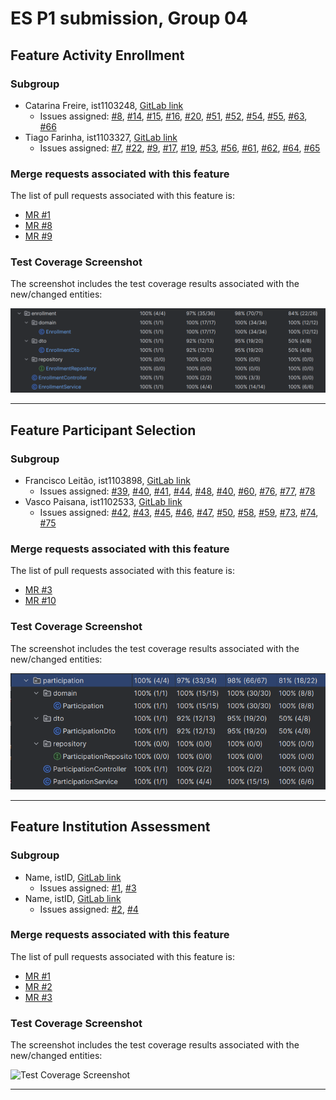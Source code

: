 # ES P1 submission, Group 04

## Feature Activity Enrollment

### Subgroup
- Catarina Freire, ist1103248, [GitLab link](https://gitlab.rnl.tecnico.ulisboa.pt/ist1103248)
    + Issues assigned: [#8](https://gitlab.rnl.tecnico.ulisboa.pt/es/es24-04/-/issues/8), [#14](https://gitlab.rnl.tecnico.ulisboa.pt/es/es24-04/-/issues/14), [#15](https://gitlab.rnl.tecnico.ulisboa.pt/es/es24-04/-/issues/15), [#16](https://gitlab.rnl.tecnico.ulisboa.pt/es/es24-04/-/issues/16), [#20](https://gitlab.rnl.tecnico.ulisboa.pt/es/es24-04/-/issues/20), [#51](https://gitlab.rnl.tecnico.ulisboa.pt/es/es24-04/-/issues/51), [#52](https://gitlab.rnl.tecnico.ulisboa.pt/es/es24-04/-/issues/52), [#54](https://gitlab.rnl.tecnico.ulisboa.pt/es/es24-04/-/issues/54), [#55](https://gitlab.rnl.tecnico.ulisboa.pt/es/es24-04/-/issues/55), [#63](https://gitlab.rnl.tecnico.ulisboa.pt/es/es24-04/-/issues/63), [#66](https://gitlab.rnl.tecnico.ulisboa.pt/es/es24-04/-/issues/66)
- Tiago Farinha, ist1103327, [GitLab link](https://gitlab.rnl.tecnico.ulisboa.pt/ist1103327)
    + Issues assigned: [#7](https://gitlab.rnl.tecnico.ulisboa.pt/es/es24-04/-/issues/7), [#22](https://gitlab.rnl.tecnico.ulisboa.pt/es/es24-04/-/issues/22), [#9](https://gitlab.rnl.tecnico.ulisboa.pt/es/es24-04/-/issues/9), [#17](https://gitlab.rnl.tecnico.ulisboa.pt/es/es24-04/-/issues/17), [#19](https://gitlab.rnl.tecnico.ulisboa.pt/es/es24-04/-/issues/19), [#53](https://gitlab.rnl.tecnico.ulisboa.pt/es/es24-04/-/issues/53), [#56](https://gitlab.rnl.tecnico.ulisboa.pt/es/es24-04/-/issues/56), [#61](https://gitlab.rnl.tecnico.ulisboa.pt/es/es24-04/-/issues/61), [#62](https://gitlab.rnl.tecnico.ulisboa.pt/es/es24-04/-/issues/62), [#64](https://gitlab.rnl.tecnico.ulisboa.pt/es/es24-04/-/issues/64), [#65](https://gitlab.rnl.tecnico.ulisboa.pt/es/es24-04/-/issues/65)

### Merge requests associated with this feature

The list of pull requests associated with this feature is:

- [MR #1](https://gitlab.rnl.tecnico.ulisboa.pt/es/es24-04/-/merge_requests/1)
- [MR #8](https://gitlab.rnl.tecnico.ulisboa.pt/es/es24-04/-/merge_requests/8)
- [MR #9](https://gitlab.rnl.tecnico.ulisboa.pt/es/es24-04/-/merge_requests/9)


### Test Coverage Screenshot

The screenshot includes the test coverage results associated with the new/changed entities:

![Test Coverage Screenshot](markdown/TestCoverageSubgroup1.png)

---

## Feature Participant Selection

### Subgroup
- Francisco Leitão, ist1103898, [GitLab link](https://gitlab.rnl.tecnico.ulisboa.pt/ist1103898)
    + Issues assigned: [#39](https://gitlab.rnl.tecnico.ulisboa.pt/es/es24-04/-/issues/39), [#40](https://gitlab.rnl.tecnico.ulisboa.pt/es/es24-04/-/issues/40), [#41](https://gitlab.rnl.tecnico.ulisboa.pt/es/es24-04/-/issues/41), [#44](https://gitlab.rnl.tecnico.ulisboa.pt/es/es24-04/-/issues/44), [#48](https://gitlab.rnl.tecnico.ulisboa.pt/es/es24-04/-/issues/57), [#40](https://gitlab.rnl.tecnico.ulisboa.pt/es/es24-04/-/issues/57), [#60](https://gitlab.rnl.tecnico.ulisboa.pt/es/es24-04/-/issues/60), [#76](https://gitlab.rnl.tecnico.ulisboa.pt/es/es24-04/-/issues/76), [#77](https://gitlab.rnl.tecnico.ulisboa.pt/es/es24-04/-/issues/77), [#78](https://gitlab.rnl.tecnico.ulisboa.pt/es/es24-04/-/issues/78)
- Vasco Paisana, ist1102533, [GitLab link](https://gitlab.rnl.tecnico.ulisboa.pt/ist1102533)
    + Issues assigned: [#42](https://gitlab.rnl.tecnico.ulisboa.pt/es/es24-04/-/issues/42), [#43](https://gitlab.rnl.tecnico.ulisboa.pt/es/es24-04/-/issues/43), [#45](https://gitlab.rnl.tecnico.ulisboa.pt/es/es24-04/-/issues/45), [#46](https://gitlab.rnl.tecnico.ulisboa.pt/es/es24-04/-/issues/46), [#47](https://gitlab.rnl.tecnico.ulisboa.pt/es/es24-04/-/issues/49), [#50](https://gitlab.rnl.tecnico.ulisboa.pt/es/es24-04/-/issues/50), [#58](https://gitlab.rnl.tecnico.ulisboa.pt/es/es24-04/-/issues/58), [#59](https://gitlab.rnl.tecnico.ulisboa.pt/es/es24-04/-/issues/59), [#73](https://gitlab.rnl.tecnico.ulisboa.pt/es/es24-04/-/issues/73), [#74](https://gitlab.rnl.tecnico.ulisboa.pt/es/es24-04/-/issues/74), [#75](https://gitlab.rnl.tecnico.ulisboa.pt/es/es24-04/-/issues/75) 

### Merge requests associated with this feature

The list of pull requests associated with this feature is:

- [MR #3](https://gitlab.rnl.tecnico.ulisboa.pt/es/es24-04/-/merge_requests/3)
- [MR #10](https://gitlab.rnl.tecnico.ulisboa.pt/es/es24-04/-/merge_requests/10)

### Test Coverage Screenshot

The screenshot includes the test coverage results associated with the new/changed entities:

![Test Coverage Screenshot](markdown/TestCoverageSubgroup2.png)

---

## Feature Institution Assessment

### Subgroup
- Name, istID, [GitLab link](https://gitlab.rnl.tecnico.ulisboa.pt/istXXXXXX)
    + Issues assigned: [#1](https://gitlab.rnl.tecnico.ulisboa.pt/es), [#3](https://gitlab.rnl.tecnico.ulisboa.pt/es)
- Name, istID, [GitLab link](https://gitlab.rnl.tecnico.ulisboa.pt/istXXXXXX)
    + Issues assigned: [#2](https://github.com), [#4](https://github.com)

### Merge requests associated with this feature

The list of pull requests associated with this feature is:

- [MR #1](https://gitlab.rnl.tecnico.ulisboa.pt/es)
- [MR #2](https://gitlab.rnl.tecnico.ulisboa.pt/es)
- [MR #3](https://gitlab.rnl.tecnico.ulisboa.pt/es)


### Test Coverage Screenshot

The screenshot includes the test coverage results associated with the new/changed entities:

![Test Coverage Screenshot](https://gitlab.rnl.tecnico.ulisboa.pt/es/templates/-/raw/main/2023/sprints/coverage-example.png?ref_type=heads)

---